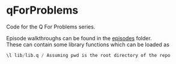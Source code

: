 # qForProblems
Code for the Q For Problems series.

Episode walkthroughs can be found in the [episodes](episodes/) folder. <br>
These can contain some library functions which can be loaded as
```q
\l lib/lib.q / Assuming pwd is the root directory of the repo
```
